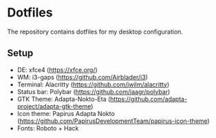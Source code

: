 # Dotfiles

The repository contains dotfiles for my desktop configuration.

## Setup

- DE: xfce4 (https://xfce.org/)
- WM: i3-gaps (https://github.com/Airblader/i3)
- Terminal: Alacritty (https://github.com/jwilm/alacritty)
- Status bar: Polybar (https://github.com/jaagr/polybar)
- GTK Theme: Adapta-Nokto-Eta (https://github.com/adapta-project/adapta-gtk-theme)
- Icon theme: Papirus Adapta Nokto (https://github.com/PapirusDevelopmentTeam/papirus-icon-theme)
- Fonts: Roboto + Hack
